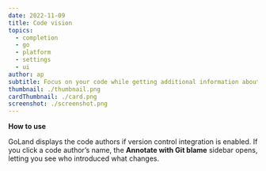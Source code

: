 ```yaml
---
date: 2022-11-09
title: Code vision
topics:
  - completion
  - go
  - platform
  - settings
  - ui
author: ap
subtitle: Focus on your code while getting additional information about it.
thumbnail: ./thumbnail.png
cardThumbnail: ./card.png
screenshot: ./screenshot.png
---
```

**How to use**

GoLand displays the code authors if version control integration is enabled. If you click a code author’s name, the **Annotate with Git blame** sidebar opens, letting you see who introduced what changes.
